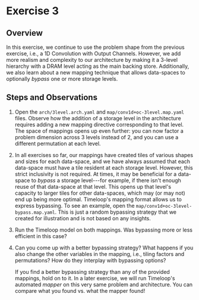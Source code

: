 Exercise 3
==========

## Overview

In this exercise, we continue to use the problem shape from the previous exercise, i.e., a 1D Convolution with Output Channels. However, we add more realism and complexity to our architecture by making it a 3-level hierarchy with a DRAM level acting as the main backing store. Additionally, we also learn about a new mapping technique that allows data-spaces to optionally _bypass_ one or more storage levels.

## Steps and Observations

1. Open the `arch/3level.arch.yaml` and `map/conv1d+oc-3level.map.yaml` files. Observe how the addition of a storage level in the architecture requires adding a new mapping directive corresponding to that level. The space of mappings opens up even further: you can now factor a problem dimension across 3 levels instead of 2, and you can use a different permutation at each level.

2. In all exercises so far, our mappings have created tiles of various shapes and sizes for each data-space, and we have always assumed that each data-space must have a tile resident at each storage level. However, this strict inclusivity is not required. At times, it may be beneficial for a data-space to _bypass_ a storage level---for example, if there isn't enough reuse of that data-space at that level. This opens up that level's capacity to larger tiles for other data-spaces, which may (or may not) end up being more optimal. Timeloop's mapping format allows us to express bypassing. To see an example, open the `map/conv1d+oc-3level-bypass.map.yaml`. This is just a random bypassing strategy that we created for illustration and is not based on any insights.

3. Run the Timeloop model on both mappings. Was bypassing more or less efficient in this case?

4. Can you come up with a better bypassing strategy? What happens if you also change the other variables in the mapping, i.e., tiling factors and permutations? How do they interplay with bypassing options?

    If you find a better bypassing strategy than any of the provided mappings, hold on to it. In a later exercise, we will run Timeloop's automated _mapper_ on this very same problem and architecture. You can compare what you found vs. what the mapper found!
